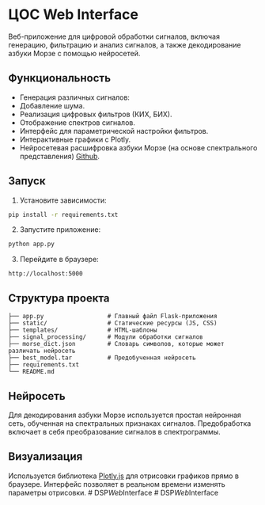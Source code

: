 
# ЦОС Web Interface

Веб-приложение для цифровой обработки сигналов, включая генерацию, фильтрацию и анализ сигналов, а также декодирование азбуки Морзе с помощью нейросетей.

## Функциональность

- Генерация различных сигналов:
- Добавление шума.
- Реализация цифровых фильтров (КИХ, БИХ).
- Отображение спектров сигналов.
- Интерфейс для параметрической настройки фильтров.
- Интерактивные графики с Plotly.
- Нейросетевая расшифровка азбуки Морзе (на основе спектрального представления) [Github](https://github.com/LionZLion/morse_decriptor).

## Запуск

1. Установите зависимости:

```bash
pip install -r requirements.txt
```

2. Запустите приложение:

```bash
python app.py
```

3. Перейдите в браузере:

```
http://localhost:5000
```

## Структура проекта

```
├── app.py                  # Главный файл Flask-приложения
├── static/                 # Статические ресурсы (JS, CSS)
├── templates/              # HTML-шаблоны
├── signal_processing/      # Модули обработки сигналов
├── morse_dict.json         # Словарь символов, которые может различать нейросеть
├── best_model.tar          # Предобученная нейросеть
├── requirements.txt
└── README.md
```

## Нейросеть

Для декодирования азбуки Морзе используется простая нейронная сеть, обученная на спектральных признаках сигналов. Предобработка включает в себя преобразование сигналов в спектрограммы.

## Визуализация

Используется библиотека [Plotly.js](https://plotly.com/javascript/) для отрисовки графиков прямо в браузере. Интерфейс позволяет в реальном времени изменять параметры отрисовки.
#   D S P _ W e b _ I n t e r f a c e  
 #   D S P _ W e b _ I n t e r f a c e  
 